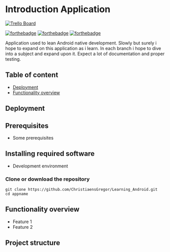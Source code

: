 # Introduction Application
[![Trello Board](https://img.shields.io/badge/Planning-Trello-brightred.svg?style=flat-square)](https://trello.com/b/vz8L1pjv/learning-android)

[![forthebadge](https://forthebadge.com/images/badges/built-for-android.svg)](https://forthebadge.com)
[![forthebadge](https://forthebadge.com/images/badges/built-with-love.svg)](https://forthebadge.com)
[![forthebadge](https://forthebadge.com/images/badges/60-percent-of-the-time-works-every-time.svg)](https://forthebadge.com)

Application used to lean Android native development. Slowly but surely i hope to expand on this application as i learn.
In each branch i hope to dive into a subject and expand upon it. Expect a lot of documentation and proper testing.

## Table of content
- [Deployment](#Deployment)
- [Functionality overview](#Functionality-overview)

## Deployment

## Prerequisites
* Some prerequisites

## Installing required software
* Development environment

### Clone or download the repository

```shell
git clone https://github.com/ChristiaensGregor/Learning_Android.git
cd appname
```
## Functionality overview
* Feature 1
* Feature 2
## Project structure
